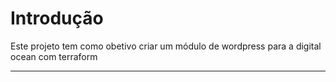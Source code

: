 # Introdução

Este projeto tem como obetivo criar um módulo de wordpress para a digital ocean com terraform

------
